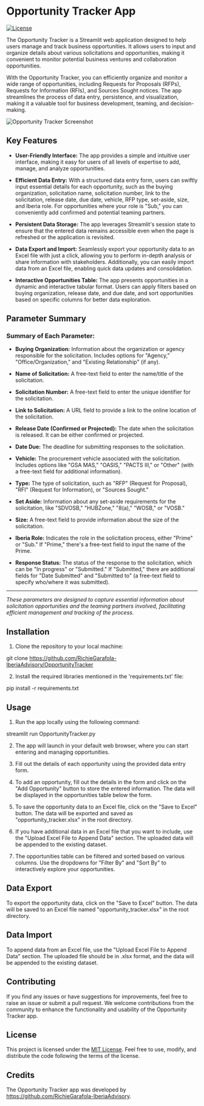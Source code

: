 # Opportunity Tracker App

[![License](https://img.shields.io/badge/License-MIT-blue.svg)](LICENSE)

The Opportunity Tracker is a Streamlit web application designed to help users manage and track business opportunities. It allows users to input and organize details about various solicitations and opportunities, making it convenient to monitor potential business ventures and collaboration opportunities.

With the Opportunity Tracker, you can efficiently organize and monitor a wide range of opportunities, including Requests for Proposals (RFPs), Requests for Information (RFIs), and Sources Sought notices. The app streamlines the process of data entry, persistence, and visualization, making it a valuable tool for business development, teaming, and decision-making.

![Opportunity Tracker Screenshot](screenshot.png)

## Key Features

- **User-Friendly Interface:** The app provides a simple and intuitive user interface, making it easy for users of all levels of expertise to add, manage, and analyze opportunities.

- **Efficient Data Entry:** With a structured data entry form, users can swiftly input essential details for each opportunity, such as the buying organization, solicitation name, solicitation number, link to the solicitation, release date, due date, vehicle, RFP type, set-aside, size, and Iberia role. For opportunities where your role is "Sub," you can conveniently add confirmed and potential teaming partners.

- **Persistent Data Storage:** The app leverages Streamlit's session state to ensure that the entered data remains accessible even when the page is refreshed or the application is revisited.

- **Data Export and Import:** Seamlessly export your opportunity data to an Excel file with just a click, allowing you to perform in-depth analysis or share information with stakeholders. Additionally, you can easily import data from an Excel file, enabling quick data updates and consolidation.

- **Interactive Opportunities Table:** The app presents opportunities in a dynamic and interactive tabular format. Users can apply filters based on buying organization, release date, and due date, and sort opportunities based on specific columns for better data exploration.

## Parameter Summary

### Summary of Each Parameter:

- **Buying Organization:** Information about the organization or agency responsible for the solicitation. Includes options for "Agency," "Office/Organization," and "Existing Relationship" (if any).

- **Name of Solicitation:** A free-text field to enter the name/title of the solicitation.

- **Solicitation Number:** A free-text field to enter the unique identifier for the solicitation.

- **Link to Solicitation:** A URL field to provide a link to the online location of the solicitation.

- **Release Date (Confirmed or Projected):** The date when the solicitation is released. It can be either confirmed or projected.

- **Date Due:** The deadline for submitting responses to the solicitation.

- **Vehicle:** The procurement vehicle associated with the solicitation. Includes options like "GSA MAS," "OASIS," "PACTS III," or "Other" (with a free-text field for additional information).

- **Type:** The type of solicitation, such as "RFP" (Request for Proposal), "RFI" (Request for Information), or "Sources Sought."

- **Set Aside:** Information about any set-aside requirements for the solicitation, like "SDVOSB," "HUBZone," "8(a)," "WOSB," or "VOSB."

- **Size:** A free-text field to provide information about the size of the solicitation.

- **Iberia Role:** Indicates the role in the solicitation process, either "Prime" or "Sub." If "Prime," there's a free-text field to input the name of the Prime.

- **Response Status:** The status of the response to the solicitation, which can be "In progress" or "Submitted." If "Submitted," there are additional fields for "Date Submitted" and "Submitted to" (a free-text field to specify who/where it was submitted).

---

*These parameters are designed to capture essential information about solicitation opportunities and the teaming partners involved, facilitating efficient management and tracking of the process.*

## Installation

1. Clone the repository to your local machine:

git clone https://github.com/RichieGarafola-IberiaAdvisory/OpportunityTracker

2. Install the required libraries mentioned in the 'requirements.txt' file:

pip install -r requirements.txt

## Usage

1. Run the app locally using the following command:

streamlit run OpportunityTracker.py

2. The app will launch in your default web browser, where you can start entering and managing opportunities.

3. Fill out the details of each opportunity using the provided data entry form.

4. To add an opportunity, fill out the details in the form and click on the "Add Opportunity" button to store the entered information. The data will be displayed in the opportunities table below the form.

4. To save the opportunity data to an Excel file, click on the "Save to Excel" button. The data will be exported and saved as "opportunity_tracker.xlsx" in the root directory.

5. If you have additional data in an Excel file that you want to include, use the "Upload Excel File to Append Data" section. The uploaded data will be appended to the existing dataset.

6. The opportunities table can be filtered and sorted based on various columns. Use the dropdowns for "Filter By" and "Sort By" to interactively explore your opportunities.

## Data Export

To export the opportunity data, click on the "Save to Excel" button. The data will be saved to an Excel file named "opportunity_tracker.xlsx" in the root directory.

## Data Import

To append data from an Excel file, use the "Upload Excel File to Append Data" section. The uploaded file should be in .xlsx format, and the data will be appended to the existing dataset.

## Contributing

If you find any issues or have suggestions for improvements, feel free to raise an issue or submit a pull request. We welcome contributions from the community to enhance the functionality and usability of the Opportunity Tracker app.

## License

This project is licensed under the [MIT License](LICENSE). Feel free to use, modify, and distribute the code following the terms of the license.

## Credits

The Opportunity Tracker app was developed by https://github.com/RichieGarafola-IberiaAdvisory.
